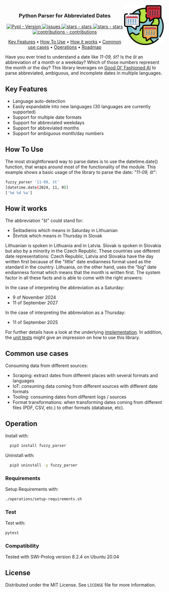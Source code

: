 <img src="https://raw.githubusercontent.com/crgz/fuzzy_dates/master/.github/images/logo.svg" width="25%" align="right" style="border:0px solid white">

<h3 align="center">Python Parser for Abbreviated Dates</h3>

<p align="center">
    <a href="https://pypi.python.org/pypi/fuzzy_dates">
        <img src="https://img.shields.io/pypi/v/fuzzy_dates.svg" alt="PypI - Version">
    </a>
    <a href="https://github.com/crgz/fuzzy_dates/issues">
        <img src="https://img.shields.io/github/issues/crgz/fuzzy_dates.svg" alt="issues">
    </a>
    <a href="https://github.com/crgz/fuzzy_dates/stargazers">
        <img src="https://img.shields.io/github/stars/crgz/fuzzy_dates.svg" alt="stars - stars">
    </a>
    <a href="https://github.com/crgz/fuzzy_dates/graphs/contributors">
        <img src="https://img.shields.io/github/contributors/crgz/fuzzy_dates.svg" alt="stars - stars">
    </a>
    <a href="https://github.com/crgz/fuzzy_dates/blob/main/CONTRIBUTING.md">
        <img src="https://img.shields.io/badge/contributions-welcome-brightgreen.svg?style=flat" alt="contributions - contributions">
    </a>
</p>

<p align="center">
    <a href="#user-content-key-features">Key Features</a> •
    <a href="#user-content-how-to-use">How To Use</a> •
    <a href="#user-content-how-it-works">How it works</a> •
    <a href="#user-content-common-use-cases">Common use cases</a> •
    <a href="#user-content-operations">Operations</a> •
    <a href="#user-content-roadmap">Roadmap</a>
</p>

Have you ever tried to understand a date like *11-09, št*? Is the *št* an abbreviation of a month or a weekday? Which of
those numbers represent the month or the day? This library leverages on [Good Ol' Fashioned
AI](https://www.cambridge.org/core/books/abs/cambridge-handbook-of-artificial-intelligence/gofai/FCF7D6DD921658FE8AE9F2A2B0FECBDD)
to parse abbreviated, ambiguous, and incomplete dates in multiple languages.

## Key Features

* Language auto-detection
* Easily expandable into new languages (30 languages are currently supported)
* Support for multiple date formats
* Support for abbreviated weekdays
* Support for abbreviated months
* Support for ambiguous month/day numbers

## How To Use

The most straightforward way to parse dates is to use the datetime.date() function, that wraps around most of the
functionality of the module.  This example shows a basic usage of the library to parse the date: *"11-09, št"*:

```bash
fuzzy_parser '11-09, št'
[datetime.date(2024, 11, 9)]
['%m %d %a']
```

## How it works

The abbreviation "št" could stand for:
- Šeštadienis which means in Saturday in Lithuanian
- Štvrtok which means in Thursday in Slovak

Lithuanian is spoken in Lithuania and in Latvia. Slovak is spoken in Slovakia but also by a minority in the Czech Republic.
These countries use different date representations: Czech Republic, Latvia and Slovakia have the day written first because of
the "little" date endianness format used as the standard in the country. Lithuania, on the other hand, uses the "big" date
endianness format which means that the month is written first. The system factor in all these facts and is able to come with
the right answers:

In the case of interpreting the abbreviation as a Saturday:
-  9 of November 2024
- 11 of September 2027

In the case of interpreting the abbreviation as a Thursday:
- 11 of September 2025

For further details have a look at the underlying
[implementation](https://github.com/crgz/abbreviated_dates/blob/main/prolog/abbreviated_dates.pl). In addition, the [unit
tests](https://github.com/crgz/abbreviated_dates/blob/main/prolog/abbreviated_dates.pl.plt) might give an impression on how
to use this library.

## Common use cases

Consuming data from different sources:

* Scraping: extract dates from different places with several formats and languages
* IoT: consuming data coming from different sources with different date formats
* Tooling: consuming dates from different logs / sources
* Format transformations: when transforming dates coming from different files (PDF, CSV, etc.) to other formats (database, etc).

## Operation
Install with:

```bash
  pip3 install fuzzy_parser
```

Uninstall with:

```bash
  pip3 uninstall -y fuzzy_parser
```

### Requirements

Setup Requirements with:
```bash
./operations/setup-requirements.sh
```

### Test

Test with:

```bash
pytest
```

### Compatibility

Tested with SWI-Prolog version 8.2.4 on Ubuntu 20.04

## License

Distributed under the MIT License. See `LICENSE` file for more information.
